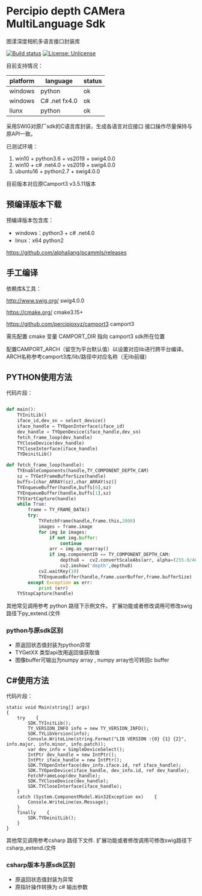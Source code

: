 Percipio depth CAMera  MultiLanguage Sdk
=======================================
图漾深度相机多语言接口封装库

[![Build status](https://ci.appveyor.com/api/projects/status/yibibephnf1wwu6r/branch/master?svg=true)](https://ci.appveyor.com/project/alphaliang/pcammls/branch/master)
[![License: Unlicense](https://img.shields.io/badge/license-Unlicense-blue.svg)](http://unlicense.org/)

目前支持情况：

platform |   language      | status   
-------- | --------------- | --------
windows |python          | ok
windows |C# .net fx4.0   | ok
liunx   |python          | ok

采用SWIG对原厂sdk的C语言库封装，生成各语言对应接口
接口操作尽量保持与原API一致。

已测试环境：
1. win10 + python3.6 + vs2019 + swig4.0.0
2. win10 + c# .net4.0 + vs2019 + swig4.0.0
3. ubuntu16 + python2.7 + swig4.0.0
 
目前版本对应原Camport3 v3.5.11版本
## 预编译版本下载
预编译版本包含库： 
- windows：python3 +  c# .net4.0
- linux：x64 python2

https://github.com/alphaliang/pcammls/releases

## 手工编译

依赖库&工具：

http://www.swig.org/  swig4.0.0

https://cmake.org/   cmake3.15+

https://github.com/percipioxyz/camport3  camport3


需先配置 cmake 变量 CAMPORT\_DIR 指向 camport3 sdk所在位置

配置CAMPORT\_ARCH（留空为平台默认值）以设置对应lib进行跨平台编译。
ARCH名称参考camport3库/lib/路径中对应名称（无lib前缀）

## PYTHON使用方法
代码片段：
```python

def main():
    TYInitLib()
    iface_id,dev_sn = select_device()
    iface_handle = TYOpenInterface(iface_id)
    dev_handle = TYOpenDevice(iface_handle,dev_sn)
    fetch_frame_loop(dev_handle)
    TYCloseDevice(dev_handle)
    TYCloseInterface(iface_handle)
    TYDeinitLib()

def fetch_frame_loop(handle):
    TYEnableComponents(handle,TY_COMPONENT_DEPTH_CAM)
    sz = TYGetFrameBufferSize(handle)
    buffs=[char_ARRAY(sz),char_ARRAY(sz)]
    TYEnqueueBuffer(handle,buffs[0],sz)
    TYEnqueueBuffer(handle,buffs[1],sz)
    TYStartCapture(handle)
    while True:
        frame = TY_FRAME_DATA()
        try:
            TYFetchFrame(handle,frame.this,2000)
            images = frame.image
            for img in images:
                if not img.buffer:
                    continue
                arr = img.as_nparray()
                if img.componentID == TY_COMPONENT_DEPTH_CAM:
                    depthu8 =  cv2.convertScaleAbs(arr, alpha=(255.0/4000.0))
                    cv2.imshow('depth',depthu8)
            cv2.waitKey(10)
            TYEnqueueBuffer(handle,frame.userBuffer,frame.bufferSize)
        except Exception as err:
            print (err)
    TYStopCapture(handle)
```
其他常见调用参考 python 路径下示例文件。
扩展功能或者修改调用可修改swig路径下py\_extend.i文件

### python与原sdk区别 
* 原返回状态值封装为python异常
* TYGetXX 类型api改用返回值获取值
* 图像buffer可输出为numpy array , numpy array也可转回c buffer

## C#使用方法
代码片段：
```CSharp
static void Main(string[] args)
{
    try    {
        SDK.TYInitLib();
        TY_VERSION_INFO info = new TY_VERSION_INFO();
        SDK.TYLibVersion(info);
        Console.WriteLine(string.Format("LIB VERSION :{0} {1} {2}", info.major, info.minor, info.patch));
        var dev_info = SimpleDeviceSelect();
        IntPtr dev_handle = new IntPtr();
        IntPtr iface_handle = new IntPtr();
        SDK.TYOpenInterface(dev_info.iface.id, ref iface_handle);
        SDK.TYOpenDevice(iface_handle, dev_info.id, ref dev_handle);
        FetchFrameLoop(dev_handle);
        SDK.TYCloseDevice(dev_handle);
        SDK.TYCloseInterface(iface_handle);
    }
    catch (System.ComponentModel.Win32Exception ex)    {
        Console.WriteLine(ex.Message);
    }
    finally    {
        SDK.TYDeinitLib();
    }
}
```

其他常见调用参考csharp 路径下文件.
扩展功能或者修改调用可修改swig路径下csharp\_extend.i文件

### csharp版本与原sdk区别
 * 原返回状态值封装为异常
 * 原指针操作转换为 c# 输出参数 



